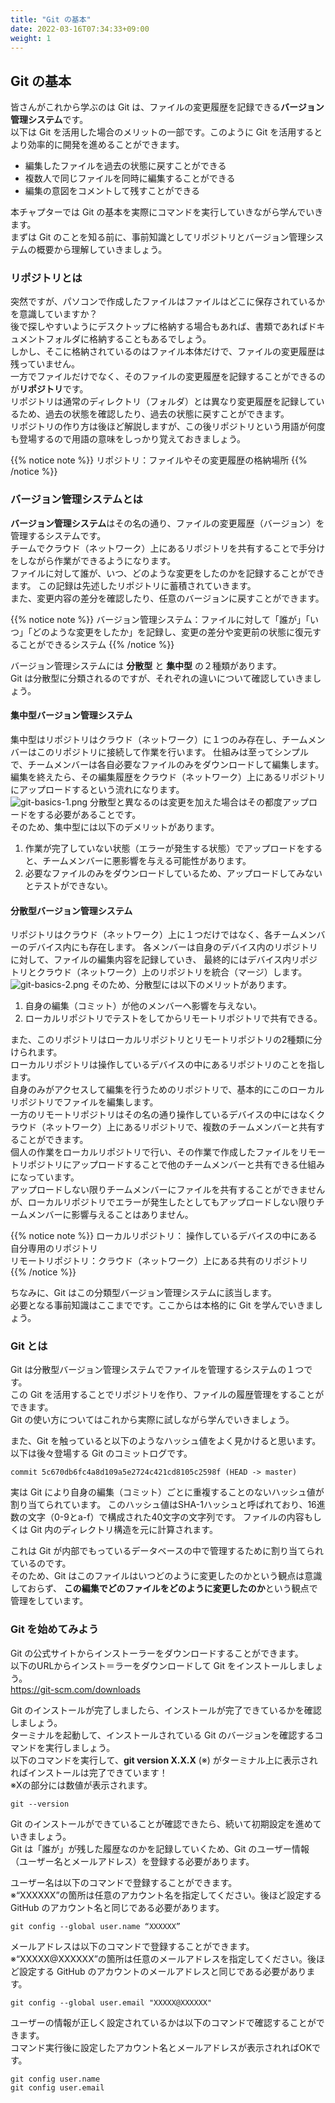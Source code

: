 ```yaml
---
title: "Git の基本"
date: 2022-03-16T07:34:33+09:00
weight: 1
---
```


## Git の基本
皆さんがこれから学ぶのは Git は、ファイルの変更履歴を記録できる**バージョン管理システム**です。    
以下は Git を活用した場合のメリットの一部です。このように Git を活用するとより効率的に開発を進めることができます。
- 編集したファイルを過去の状態に戻すことができる
- 複数人で同じファイルを同時に編集することができる
- 編集の意図をコメントして残すことができる

本チャプターでは Git の基本を実際にコマンドを実行していきながら学んでいきます。  
まずは Git のことを知る前に、事前知識としてリポジトリとバージョン管理システムの概要から理解していきましょう。  

### リポジトリとは
突然ですが、パソコンで作成したファイルはファイルはどこに保存されているかを意識していますか？  
後で探しやすいようにデスクトップに格納する場合もあれば、書類であればドキュメントフォルダに格納することもあるでしょう。  
しかし、そこに格納されているのはファイル本体だけで、ファイルの変更履歴は残っていません。   
一方でファイルだけでなく、そのファイルの変更履歴を記録することができるのが**リポジトリ**です。  
リポジトリは通常のディレクトリ（フォルダ）とは異なり変更履歴を記録しているため、過去の状態を確認したり、過去の状態に戻すことができます。  
リポジトリの作り方は後ほど解説しますが、この後リポジトリという用語が何度も登場するので用語の意味をしっかり覚えておきましょう。

{{% notice note %}}
リポジトリ：ファイルやその変更履歴の格納場所
{{% /notice %}}

### バージョン管理システムとは
**バージョン管理システム**はその名の通り、ファイルの変更履歴（バージョン）を管理するシステムです。  
チームでクラウド（ネットワーク）上にあるリポジトリを共有することで手分けをしながら作業ができるようになります。  
ファイルに対して誰が、いつ、どのような変更をしたのかを記録することができます。 
この記録は先述したリポジトリに蓄積されていきます。  
また、変更内容の差分を確認したり、任意のバージョンに戻すことができます。

{{% notice note %}}
バージョン管理システム：ファイルに対して「誰が」「いつ」「どのような変更をしたか」を記録し、変更の差分や変更前の状態に復元することができるシステム
{{% /notice %}}

バージョン管理システムには **分散型** と **集中型** の２種類があります。  
Git は分散型に分類されるのですが、それぞれの違いについて確認していきましょう。

#### 集中型バージョン管理システム
集中型はリポジトリはクラウド（ネットワーク）に１つのみ存在し、チームメンバーはこのリポジトリに接続して作業を行います。
仕組みは至ってシンプルで、チームメンバーは各自必要なファイルのみをダウンロードして編集します。  
編集を終えたら、その編集履歴をクラウド（ネットワーク）上にあるリポジトリにアップロードするという流れになります。  
![git-basics-1.png](../img/git-basics-1.png)
分散型と異なるのは変更を加えた場合はその都度アップロードをする必要があることです。  
そのため、集中型には以下のデメリットがあります。  
1. 作業が完了していない状態（エラーが発生する状態）でアップロードをすると、チームメンバーに悪影響を与える可能性があります。  
1. 必要なファイルのみをダウンロードしているため、アップロードしてみないとテストができない。

#### 分散型バージョン管理システム
リポジトリはクラウド（ネットワーク）上に１つだけではなく、各チームメンバーのデバイス内にも存在します。
各メンバーは自身のデバイス内のリポジトリに対して、ファイルの編集内容を記録していき、
最終的にはデバイス内リポジトリとクラウド（ネットワーク）上のリポジトリを統合（マージ）します。  
![git-basics-2.png](../img/git-basics-2.png)
そのため、分散型には以下のメリットがあります。  
1. 自身の編集（コミット）が他のメンバーへ影響を与えない。
1. ローカルリポジトリでテストをしてからリモートリポジトリで共有できる。

また、このリポジトリはローカルリポジトリとリモートリポジトリの2種類に分けられます。  
ローカルリポジトリは操作しているデバイスの中にあるリポジトリのことを指します。  
自身のみがアクセスして編集を行うためのリポジトリで、基本的にこのローカルリポジトリでファイルを編集します。  
一方のリモートリポジトリはその名の通り操作しているデバイスの中にはなくクラウド（ネットワーク）上にあるリポジトリで、複数のチームメンバーと共有することができます。  
個人の作業をローカルリポジトリで行い、その作業で作成したファイルをリモートリポジトリにアップロードすることで他のチームメンバーと共有できる仕組みになっています。  
アップロードしない限りチームメンバーにファイルを共有することができませんが、ローカルリポジトリでエラーが発生したとしてもアップロードしない限りチームメンバーに影響与えることはありません。  

{{% notice note %}}
ローカルリポジトリ： 操作しているデバイスの中にある自分専用のリポジトリ  
リモートリポジトリ：クラウド（ネットワーク）上にある共有のリポジトリ
{{% /notice %}}

ちなみに、Git はこの分類型バージョン管理システムに該当します。  
必要となる事前知識はここまでです。ここからは本格的に Git を学んでいきましょう。

### Git とは
Git は分散型バージョン管理システムでファイルを管理するシステムの１つです。  
この Git を活用することでリポジトリを作り、ファイルの履歴管理をすることができます。  
Git の使い方についてはこれから実際に試しながら学んでいきましょう。  

また、Git を触っていると以下のようなハッシュ値をよく見かけると思います。  
以下は後々登場する Git のコミットログです。
```
commit 5c670db6fc4a8d109a5e2724c421cd8105c2598f (HEAD -> master)
```
実は Git により自身の編集（コミット）ごとに重複することのないハッシュ値が割り当てられています。
このハッシュ値はSHA-1ハッシュと呼ばれており、16進数の文字（0-9とa-f）で構成された40文字の文字列です。
ファイルの内容もしくは Git 内のディレクトリ構造を元に計算されます。  

これは Git が内部でもっているデータベースの中で管理するために割り当てられているのです。  
そのため、Git はこのファイルはいつどのように変更したのかという観点は意識しておらず、
**この編集でどのファイルをどのように変更したのか**という観点で管理をしています。

### Git を始めてみよう
Git の公式サイトからインストーラーをダウンロードすることができます。  
以下のURLからインスト＝ラーをダウンロードして Git をインストールしましょう。  
https://git-scm.com/downloads

Git のインストールが完了しましたら、インストールが完了できているかを確認しましょう。  
ターミナルを起動して、インストールされている Git のバージョンを確認するコマンドを実行しましょう。  
以下のコマンドを実行して、**git version X.X.X** (※) がターミナル上に表示されればインストールは完了できています！  
※Xの部分には数値が表示されます。
```
git --version
```
Git のインストールができていることが確認できたら、続いて初期設定を進めていきましょう。  
Git は「誰が」が残した履歴なのかを記録していくため、Git のユーザー情報（ユーザー名とメールアドレス）を登録する必要があります。  
 
ユーザー名は以下のコマンドで登録することができます。  
※“XXXXXX”の箇所は任意のアカウント名を指定してください。後ほど設定する GitHub のアカウント名と同じである必要があります。
```
git config --global user.name “XXXXXX”
```
メールアドレスは以下のコマンドで登録することができます。  
※“XXXXX@XXXXXX”の箇所は任意のメールアドレスを指定してください。後ほど設定する GitHub のアカウントのメールアドレスと同じである必要があります。
```
git config --global user.email "XXXXX@XXXXXX"
```
ユーザーの情報が正しく設定されているかは以下のコマンドで確認することができます。  
コマンド実行後に設定したアカウント名とメールアドレスが表示されればOKです。
```
git config user.name
git config user.email
```
